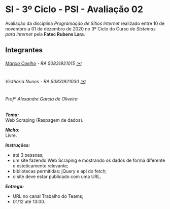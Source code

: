 # SI - 3º Ciclo - PSI - Avaliação 02

Avaliação da disciplina _Programação de Sítios Internet_ realizado entre 10 de novembro a 01 de dezembro de 2020 no 3º Ciclo
do Curso de _Sistemas para Internet_ pela **Fatec Rubens Lara**.

## Integrantes

###### [Marcio Coelho](https://coelhomarcio.github.io/) - RA 50831921015 [✉️](mailto:marciocoelho@gmail.com)
###### Victhória Nunes - RA 50831921030 [✉️](mailto:marciocoelho@gmail.com)
###### Profº Alexandre Garcia de Oliveira

_**Tema:**_  
Web Scraping (Raspagem de dados).

_**Nicho:**_  
Livre.

_**Instruções:**_  
- até 3 pessoas;
- um site fazendo Web Scraping e mostrando os dados de forma diferente e esteticamente relevante;
- bibliotecas permitidas: jQuery e api do fetch;
- o site deve estar publicado com uma URL.

_**Entrega:**_  
- URL no canal Trabalho do Teams;
- 01/12 até 13:00.

